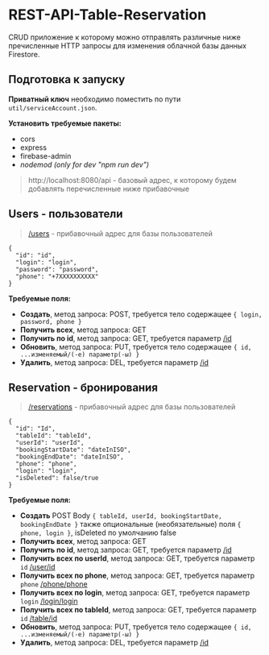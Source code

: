 # REST-API-Table-Reservation
CRUD приложение к которому можно отправлять различные ниже пречисленные HTTP запросы для 
изменения облачной базы данных Firestore.

## Подготовка к запуску
__Приватный ключ__ необходимо помеcтить по пути `util/serviceAccount.json`.

__Установить требуемые пакеты:__
* cors
* express
* firebase-admin
* _nodemod (only for dev "npm run dev")_

>http://localhost:8080/api - базовый адрес, к которому будем добавлять перечисленные ниже прибавочные

 ## Users - пользователи
> [/users](http://localhost:8080/api/users) - прибавочный адрес для базы пользователей

    {
      "id": "id",
      "login": "login",
      "password": "password",
      "phone": "+7XXXXXXXXXX"
    }

__Требуемые поля:__
 * __Создать__, метод запроса: POST, требуется тело содержащее `{ login, password, phone }`
 * __Получить всех__, метод запроса: GET
 * __Получить по id__, метод запроса: GET, требуется параметр [/id](http://localhost:8080/api/users/id)
 * __Обновить__, метод запроса: PUT, требуется тело содержащее `{ id, ...изменяемый/(-е) параметр(-ы) }`
 * __Удалить__, метод запроса:  DEL, требуется параметр [/id](http://localhost:8080/api/users/id)

##  Reservation - бронирования
> [/reservations](http://localhost:8080/api/reservations) - прибавочный адрес для базы пользователей
> 
    {
      "id": "Id",
      "tableId": "tableId",
      "userId": "userId",
      "bookingStartDate": "dateInISO",
      "bookingEndDate": "dateInISO",
      "phone": "phone",
      "login": "login",
      "isDeleted": false/true
    }

__Требуемые поля:__
 * __Создать__ POST Body `{ tableId, userId, bookingStartDate, bookingEndDate }`
также опциональные (необязательные) поля `{ phone, login }`, isDeleted по умолчанию false
 * __Получить всех__, метод запроса: GET
 * __Получить по id__, метод запроса: GET, требуется параметр [/id](http://localhost:8080/api/reservations/id)
 * __Получить всех по userId__, метод запроса: GET, требуется параметр ``id`` [/user/id](http://localhost:8080/api/reservations/user/id)
 * __Получить всех по phone__, метод запроса: GET, требуется параметр ``phone`` [/phone/phone](http://localhost:8080/api/reservations/user/id)
 * __Получить всех по login__, метод запроса: GET, требуется параметр ``login`` [/login/login](http://localhost:8080/api/reservations/user/id)
 * __Получить всех по tableId__, метод запроса: GET, требуется параметр ``id`` [/table/id](http://localhost:8080/api/reservations/user/id)
 * __Обновить__, метод запроса: PUT, требуется тело содержащее `{ id, ...изменяемый/(-е) параметр(-ы) }`
 * __Удалить__, метод запроса:  DEL, требуется параметр [/id](http://localhost:8080/api/reservations/id)

